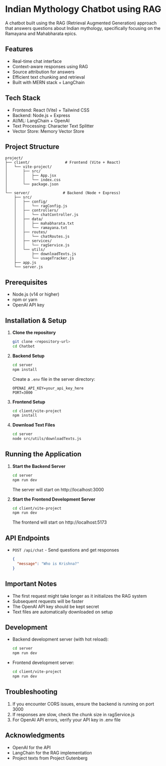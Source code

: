 # Indian Mythology Chatbot using RAG

A chatbot built using the RAG (Retrieval Augmented Generation) approach that answers questions about Indian mythology, specifically focusing on the Ramayana and Mahabharata epics.

## Features

- Real-time chat interface
- Context-aware responses using RAG
- Source attribution for answers
- Efficient text chunking and retrieval
- Built with MERN stack + LangChain

## Tech Stack

- Frontend: React (Vite) + Tailwind CSS
- Backend: Node.js + Express
- AI/ML: LangChain + OpenAI
- Text Processing: Character Text Splitter
- Vector Store: Memory Vector Store

## Project Structure
```
project/
├── client/                # Frontend (Vite + React)
│   └── vite-project/
│       ├── src/
│       │   ├── App.jsx
│       │   └── index.css
│       └── package.json
│
└── server/               # Backend (Node + Express)
    ├── src/
    │   ├── config/
    │   │   └── ragConfig.js
    │   ├── controllers/
    │   │   └── chatController.js
    │   ├── data/
    │   │   ├── mahabharata.txt
    │   │   └── ramayana.txt
    │   ├── routes/
    │   │   └── chatRoutes.js
    │   ├── services/
    │   │   └── ragService.js
    │   └── utils/
    │       ├── downloadTexts.js
    │       └── usageTracker.js
    ├── app.js
    └── server.js
```

## Prerequisites

- Node.js (v14 or higher)
- npm or yarn
- OpenAI API key

## Installation & Setup

1. **Clone the repository**
   ```bash
   git clone <repository-url>
   cd Chatbot
   ```

2. **Backend Setup**
   ```bash
   cd server
   npm install
   ```

   Create a `.env` file in the server directory:
   ```
   OPENAI_API_KEY=your_api_key_here
   PORT=3000
   ```

3. **Frontend Setup**
   ```bash
   cd client/vite-project
   npm install
   ```

4. **Download Text Files**
   ```bash
   cd server
   node src/utils/downloadTexts.js
   ```

## Running the Application

1. **Start the Backend Server**
   ```bash
   cd server
   npm run dev
   ```
   The server will start on http://localhost:3000

2. **Start the Frontend Development Server**
   ```bash
   cd client/vite-project
   npm run dev
   ```
   The frontend will start on http://localhost:5173

## API Endpoints

- `POST /api/chat` - Send questions and get responses
  ```json
  {
    "message": "Who is Krishna?"
  }
  ```

## Important Notes

- The first request might take longer as it initializes the RAG system
- Subsequent requests will be faster
- The OpenAI API key should be kept secret
- Text files are automatically downloaded on setup

## Development

- Backend development server (with hot reload):
  ```bash
  cd server
  npm run dev
  ```

- Frontend development server:
  ```bash
  cd client/vite-project
  npm run dev
  ```

## Troubleshooting

1. If you encounter CORS issues, ensure the backend is running on port 3000
2. If responses are slow, check the chunk size in ragService.js
3. For OpenAI API errors, verify your API key in .env file



## Acknowledgments

- OpenAI for the API
- LangChain for the RAG implementation
- Project texts from Project Gutenberg
